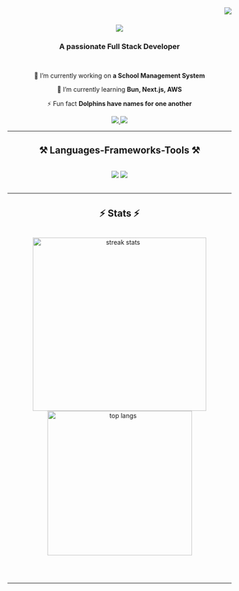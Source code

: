 <img align="right" src="https://visitor-badge.laobi.icu/badge?page_id=Samyam412.Samyam412" />

<h1 align="center">
    <img src="https://readme-typing-svg.herokuapp.com/?font=Righteous&size=35&center=true&vCenter=true&width=500&height=70&duration=4000&lines=Hi+There!+👋;+I'm+Samyam+Katwal!;" />
</h1>

<h3 align="center">A passionate Full Stack Developer</h3>

<br/>

<div align="center">
 
 🔭 I’m currently working on **a School Management System**
 
 🌱 I’m currently learning **Bun, Next.js, AWS**

⚡ Fun fact **Dolphins have names for one another**

 </div>
 
<div align="center"> 
  <a href="mailto:kcsamy50@gmail.com">
    <img src="https://img.shields.io/badge/Gmail-333333?style=for-the-badge&logo=gmail&logoColor=red" />
  </a>
  <a href="https://www.linkedin.com/in/samyam-katwal/" target="_blank">
    <img src="https://img.shields.io/badge/LinkedIn-0077B5?style=for-the-badge&logo=linkedin&logoColor=white" target="_blank" />
  </a> 
<!-- <a href="https://salesp07.github.io" target="_blank">
     <img src="https://img.shields.io/badge/Portfolio-FF5722?style=for-the-badge&logo=todoist&logoColor=white" target="_blank" />
  </a> -->
</div>

 <hr/>
 
<h2 align="center">⚒️ Languages-Frameworks-Tools ⚒️</h2>
<br/>
<div align="center">
    <img src="https://skillicons.dev/icons?i=react,bootstrap,html,css,vscode,github,figma,tailwind,git,nextjs" />
    <img src="https://skillicons.dev/icons?i=nodejs,python,javascript,typescript,mongodb,r,mysql,flask,flutter,dart" /><br>
</div>

<br/>




<hr/>

<h2 align="center">⚡ Stats ⚡</h2>
<br>
<div align=center>
<!--   <img width=390 src="https://github-readme-streak-stats-Samyam412.vercel.app/?user=Samyam412&count_private=true&theme=react&border_radius=10" alt="streak stats"/> -->
  <img width=390 src="https://github-readme-streak-stats-salesp07.vercel.app?user=samyam412&theme=tokyonight&hide_border=true&exclude_days=Sat" alt="streak stats"/>
  <br/>
  <img width=325 align="center" src="https://github-readme-stats-salesp07.vercel.app/api/top-langs/?username=salesp07&hide=HTML&langs_count=8&layout=compact&theme=react&border_radius=10&size_weight=0.5&count_weight=0.5&exclude_repo=github-readme-stats" alt="top langs" />
</div>

<br/><br/>

<hr/>


<br/>

